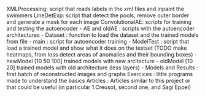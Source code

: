 XMLProcessing: script that reads labels in the xml files and inpaint the swimmers
LineDetExp: script that detect the pools, remove outer border and generate a mask for each image
ConvolutionalAE: scripts for training and testing the autoencoder
                 - AE and oldAE : scripts with the autoencoder architectures
                 - Dataset : function to load the dataset and the trained models from file
                 - main : script for autoencoder training
                 - ModelTest : script that load a trained model and show what it does on the testset 
                              (TODO make heatmaps, from loss detect areas of anomalies and their bounding boxes)
                 - newModel [10 50 100] trained models with new arcitecture
                 - oldModel [10 20] trained models with old architecture (less layers)
                 - Models and Results : first batch of reconstructed images and graphs
Exercices : little programs made to understand the basics
Articles : Articles similar to this project or that could be useful (in particular 1.Creusot, second one, and Sagi Eppel)
